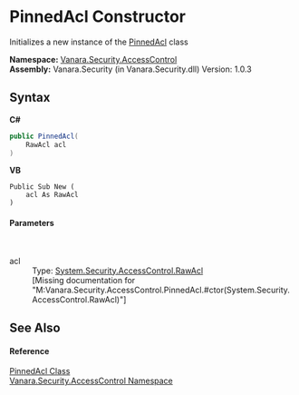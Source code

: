 # PinnedAcl Constructor 
 

Initializes a new instance of the <a href="6ae388f4-c569-b1f8-5085-54efc26a0d4f">PinnedAcl</a> class

**Namespace:**&nbsp;<a href="62a937f8-234b-6e15-2f22-272a8ae206a7">Vanara.Security.AccessControl</a><br />**Assembly:**&nbsp;Vanara.Security (in Vanara.Security.dll) Version: 1.0.3

## Syntax

**C#**<br />
``` C#
public PinnedAcl(
	RawAcl acl
)
```

**VB**<br />
``` VB
Public Sub New ( 
	acl As RawAcl
)
```


#### Parameters
&nbsp;<dl><dt>acl</dt><dd>Type: <a href="http://msdn2.microsoft.com/en-us/library/ds46ce53" target="_blank">System.Security.AccessControl.RawAcl</a><br />\[Missing <param name="acl"/> documentation for "M:Vanara.Security.AccessControl.PinnedAcl.#ctor(System.Security.AccessControl.RawAcl)"\]</dd></dl>

## See Also


#### Reference
<a href="6ae388f4-c569-b1f8-5085-54efc26a0d4f">PinnedAcl Class</a><br /><a href="62a937f8-234b-6e15-2f22-272a8ae206a7">Vanara.Security.AccessControl Namespace</a><br />